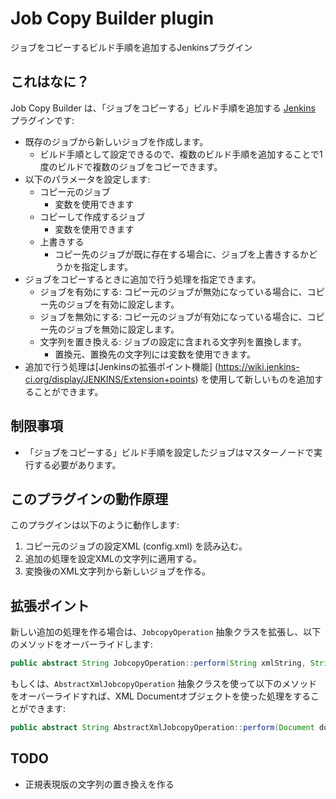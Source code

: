 Job Copy Builder plugin
=======================

ジョブをコピーするビルド手順を追加するJenkinsプラグイン

これはなに？
------------

Job Copy Builder は、「ジョブをコピーする」ビルド手順を追加する [Jenkins](http://jenkins-ci.org/) プラグインです: 

* 既存のジョブから新しいジョブを作成します。
	* ビルド手順として設定できるので、複数のビルド手順を追加することで1度のビルドで複数のジョブをコピーできます。
* 以下のパラメータを設定します:
	* コピー元のジョブ
		* 変数を使用できます
	* コピーして作成するジョブ
		* 変数を使用できます
	* 上書きする
		* コピー先のジョブが既に存在する場合に、ジョブを上書きするかどうかを指定します。
* ジョブをコピーするときに追加で行う処理を指定できます。
	* ジョブを有効にする: コピー元のジョブが無効になっている場合に、コピー先のジョブを有効に設定します。
	* ジョブを無効にする: コピー元のジョブが有効になっている場合に、コピー先のジョブを無効に設定します。
	* 文字列を置き換える: ジョブの設定に含まれる文字列を置換します。
		* 置換元、置換先の文字列には変数を使用できます。
* 追加で行う処理は[Jenkinsの拡張ポイント機能] (https://wiki.jenkins-ci.org/display/JENKINS/Extension+points) を使用して新しいものを追加することができます。

制限事項
--------

* 「ジョブをコピーする」ビルド手順を設定したジョブはマスターノードで実行する必要があります。

このプラグインの動作原理
------------------------

このプラグインは以下のように動作します:

1. コピー元のジョブの設定XML (config.xml) を読み込む。
2. 追加の処理を設定XMLの文字列に適用する。
3. 変換後のXML文字列から新しいジョブを作る。

拡張ポイント
------------

新しい追加の処理を作る場合は、`JobcopyOperation` 抽象クラスを拡張し、以下のメソッドをオーバーライドします:

```java
public abstract String JobcopyOperation::perform(String xmlString, String encoding, EnvVars env, PrintStream logger);
```

もしくは、`AbstractXmlJobcopyOperation` 抽象クラスを使って以下のメソッドをオーバーライドすれば、XML Documentオブジェクトを使った処理をすることができます:

```java
public abstract String AbstractXmlJobcopyOperation::perform(Document doc, EnvVars env, PrintStream logger);
```

TODO
----

* 正規表現版の文字列の置き換えを作る

